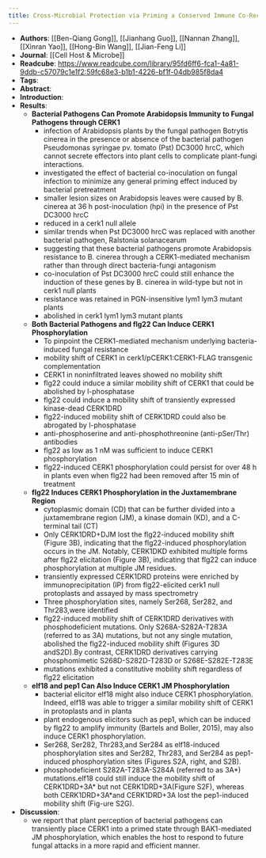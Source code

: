 ```yaml
---
title: Cross-Microbial Protection via Priming a Conserved Immune Co-Receptor through Juxtamembrane Phosphorylation in Plants
---
```


- **Authors**: [[Ben-Qiang Gong]], [[Jianhang Guo]], [[Nannan Zhang]], [[Xinran Yao]], [[Hong-Bin Wang]],  [[Jian-Feng Li]]
- **Journal**: [[Cell Host & Microbe]]
- **Readcube**: https://www.readcube.com/library/95fd6ff6-fca1-4a81-9ddb-c57079c1e1f2:59fc68e3-b1b1-4226-bf1f-04db985f8da4
- **Tags**:
- **Abstract**:
- **Introduction**:
- **Results**:
	- **Bacterial Pathogens Can Promote Arabidopsis Immunity to Fungal Pathogens through CERK1**
		- infection of Arabidopsis plants by the fungal pathogen Botrytis cinerea in the presence or absence of the bacterial pathogen Pseudomonas syringae pv. tomato (Pst) DC3000 hrcC, which cannot secrete effectors into plant cells to complicate plant-fungi interactions.
		- investigated the effect of bacterial co-inoculation on fungal infection to minimize any general priming effect induced by bacterial pretreatment
		- smaller lesion sizes on Arabidopsis leaves were caused by B. cinerea at 36 h post-inoculation (hpi) in the presence of Pst DC3000 hrcC
		- reduced in a cerk1 null allele
		- similar trends when Pst DC3000 hrcC was replaced with another bacterial pathogen, Ralstonia solanacearum
		- suggesting that these bacterial pathogens promote Arabidopsis resistance to B. cinerea through a CERK1-mediated mechanism rather than through direct bacteria-fungi antagonism
		- co-inoculation of Pst DC3000 hrcC could still enhance the induction of these genes by B. cinerea in wild-type but not in cerk1 null plants
		- resistance was retained in PGN-insensitive lym1 lym3 mutant plants
		- abolished in cerk1 lym1 lym3 mutant plants
	- **Both Bacterial Pathogens and flg22 Can Induce CERK1 Phosphorylation**
		- To pinpoint the CERK1-mediated mechanism underlying bacteria-induced fungal resistance
		- mobility shift of CERK1 in cerk1/pCERK1:CERK1-FLAG transgenic complementation
		- CERK1 in noninfiltrated leaves showed no mobility shift
		- flg22 could induce a similar mobility shift of CERK1 that could be abolished by l-phosphatase
		- flg22 could induce a mobility shift of transiently expressed kinase-dead CERK1DRD
		- flg22-induced mobility shift of CERK1DRD could also be abrogated by l-phosphatase
		- anti-phosphoserine and anti-phosphothreonine (anti-pSer/Thr) antibodies
		- flg22 as low as 1 nM was sufficient to induce CERK1 phosphorylation
		- flg22-induced CERK1 phosphorylation could persist for over 48 h in plants even when flg22 had been removed after 15 min of treatment
	- **flg22 Induces CERK1 Phosphorylation in the Juxtamembrane Region**
		- cytoplasmic domain (CD) that can be further divided into a juxtamembrane region (JM), a kinase domain (KD), and a C-terminal tail (CT)
		- Only CERK1DRD+DJM lost the flg22-induced mobility shift (Figure 3B), indicating that the flg22-induced phosphorylation occurs in the JM. Notably, CERK1DKD exhibited multiple forms after flg22 elicitation (Figure 3B), indicating that flg22 can induce phosphorylation at multiple JM residues.
		- transiently expressed CERK1DRD proteins were enriched by immunoprecipitation (IP) from flg22-elicited cerk1 null protoplasts and assayed by mass spectrometry
		- Three phosphorylation sites, namely Ser268, Ser282, and Thr283,were identified
		- flg22-induced mobility shift of CERK1DRD derivatives with phosphodeficient mutations. Only S268A-S282A-T283A (referred to as 3A) mutations, but not any single mutation, abolished the flg22-induced mobility shift (Figures 3D andS2D).By contrast, CERK1DRD derivatives carrying phosphomimetic S268D-S282D-T283D or S268E-S282E-T283E
		- mutations exhibited a constitutive mobility shift regardless of flg22 elicitation
	- **elf18 and pep1 Can Also Induce CERK1 JM Phosphorylation**
		- bacterial elicitor elf18 might also induce CERK1 phosphorylation. Indeed, elf18 was able to trigger a similar mobility shift of CERK1 in protoplasts and in planta
		- plant endogenous elicitors such as pep1, which can be induced by flg22 to amplify immunity (Bartels and Boller, 2015), may also induce CERK1 phosphorylation.
		- Ser268, Ser282, Thr283,and Ser284 as elf18-induced phosphorylation sites and Ser282, Thr283, and Ser284 as pep1-induced phosphorylation sites (Figures S2A, right, and S2B).
		- phosphodeficient S282A-T283A-S284A (referred to as 3A*) mutations.elf18 could still induce the mobility shift of CERK1DRD+3A* but not CERK1DRD+3A(Figure S2F), whereas both CERK1DRD+3A*and CERK1DRD+3A lost the pep1-induced mobility shift (Fig-ure S2G).
- **Discussion**:
	- we report that plant perception of bacterial pathogens can transiently place CERK1 into a primed state through BAK1-mediated JM phosphorylation, which enables the host to respond to future fungal attacks in a more rapid and efficient manner.